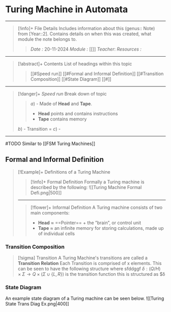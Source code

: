 # Turing Machine in Automata
---
> [!info]+ File Details
> Includes information about this (genus:: Note) from [Year::2]. Contains details on when this was created, what module the note belongs to.
> > *Date :*  20-11-2024
> > *Module :* [[]]
> > *Teacher*: 
> > *Resources :*

---
> [!abstract]+ Contents
> List of headings within this topic
> > [[#Speed run]]
> [[#Formal and Informal Definition]]
> [[#Transition Composition]]
> [[#State Diagram]]
> [[#]]

--- 
> [!danger]+ *Speed run*
> Break down of topic 
> > $a)$ -  Made of **Head** and **Tape**. 
> > - **Head** points and contains instructions
> > - **Tape** contains memory
> 
> $b)$ - Transition = 
> $c)$ - 

---

#TODO 
Similar to [[FSM Turing Machines]]

## Formal and Informal Definition 

> [!Example]+ Definitions  of a Turing Machine 
> > [!info]+ Formal Definition 
> > Formally a Turing machine is described by the following: 
> > ![[Turing Machine Formal Defi.png|500]]
> > 
>  ---
> > [!flower]+ Informal Definition 
> > A Turing machine consists of two main components:
> > - **Head** ≈ ==Pointer== + the ”brain”, or control unit
> > - **Tape** ≈ an infinite memory for storing calculations, made up of individual cells
> > 

### Transition Composition

> [!sigma] Transition
> A Turing Machine's transitions are called a **Transition Relation**
> Each Transition is comprised of x elements. This can be seen to have the following structure where sfddggf
> $δ : (Q/H) × Σ → Q × (Σ ∪ \{L, R\})$ is the transition function
> this is structured as $δ 



### State Diagram 
An example state diagram of a Turing machine can be seen below. 
![[Turing State Trans Diag Ex.png|400]]

